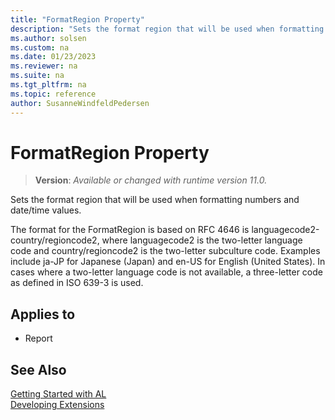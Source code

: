 ```yaml
---
title: "FormatRegion Property"
description: "Sets the format region that will be used when formatting numbers and date/time values."
ms.author: solsen
ms.custom: na
ms.date: 01/23/2023
ms.reviewer: na
ms.suite: na
ms.tgt_pltfrm: na
ms.topic: reference
author: SusanneWindfeldPedersen
---
```

[//]: # (START>DO_NOT_EDIT)
[//]: # (IMPORTANT:Do not edit any of the content between here and the END>DO_NOT_EDIT.)
[//]: # (Any modifications should be made in the .xml files in the ModernDev repo.)
# FormatRegion Property
> **Version**: _Available or changed with runtime version 11.0._

Sets the format region that will be used when formatting numbers and date/time values.
    
The format for the FormatRegion is based on RFC 4646 is languagecode2-country/regioncode2, where languagecode2 is the two-letter language code and country/regioncode2 is the two-letter subculture code. Examples include ja-JP for Japanese (Japan) and en-US for English (United States).
In cases where a two-letter language code is not available, a three-letter code as defined in ISO 639-3 is used.
    

## Applies to
-   Report

[//]: # (IMPORTANT: END>DO_NOT_EDIT)
## See Also  
[Getting Started with AL](../devenv-get-started.md)  
[Developing Extensions](../devenv-dev-overview.md)  